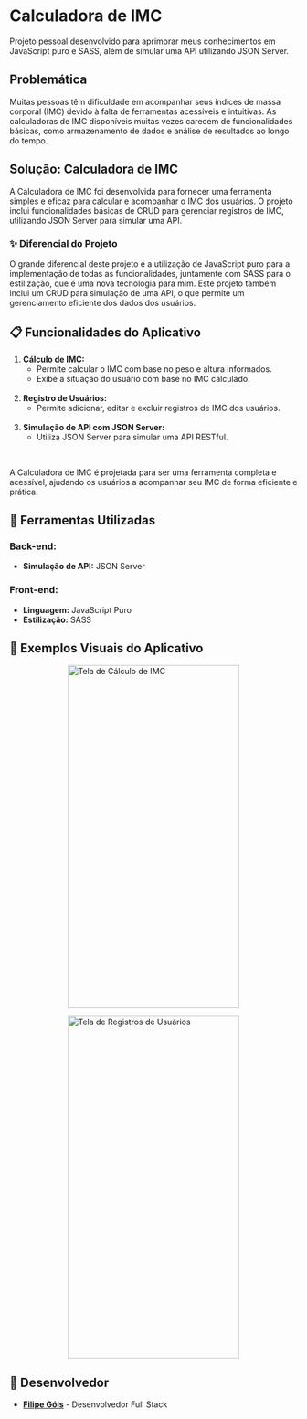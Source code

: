 <!DOCTYPE html>
<html lang="pt-BR">
<head>
    <meta charset="UTF-8">
    <meta name="viewport" content="width=device-width, initial-scale=1.0">
</head>
<body>
<h1>Calculadora de IMC</h1>
<p>Projeto pessoal desenvolvido para aprimorar meus conhecimentos em JavaScript puro e SASS, além de simular uma API utilizando JSON Server.</p>
<h2>Problemática</h2>
<p>Muitas pessoas têm dificuldade em acompanhar seus índices de massa corporal (IMC) devido à falta de ferramentas acessíveis e intuitivas. As calculadoras de IMC disponíveis muitas vezes carecem de funcionalidades básicas, como armazenamento de dados e análise de resultados ao longo do tempo.</p>
<h2>Solução: Calculadora de IMC</h2>
<p>A Calculadora de IMC foi desenvolvida para fornecer uma ferramenta simples e eficaz para calcular e acompanhar o IMC dos usuários. O projeto inclui funcionalidades básicas de CRUD para gerenciar registros de IMC, utilizando JSON Server para simular uma API.</p>
<h3>✨ Diferencial do Projeto</h3>
<p>O grande diferencial deste projeto é a utilização de JavaScript puro para a implementação de todas as funcionalidades, juntamente com SASS para o estilização, que é uma nova tecnologia para mim. Este projeto também inclui um CRUD para simulação de uma API, o que permite um gerenciamento eficiente dos dados dos usuários.</p>
<h2>📋 Funcionalidades do Aplicativo</h2>
<ol>
    <li><strong>Cálculo de IMC:</strong>
        <ul>
            <li>Permite calcular o IMC com base no peso e altura informados.</li>
            <li>Exibe a situação do usuário com base no IMC calculado.</li>
        </ul>
    </li>
    <br/>
    <li><strong>Registro de Usuários:</strong>
        <ul>
            <li>Permite adicionar, editar e excluir registros de IMC dos usuários.</li>
        </ul>
    </li>
    <br/>
    <li><strong>Simulação de API com JSON Server:</strong>
        <ul>
            <li>Utiliza JSON Server para simular uma API RESTful.</li>
        </ul>
    </li>
</ol>
<br/>
<p>A Calculadora de IMC é projetada para ser uma ferramenta completa e acessível, ajudando os usuários a acompanhar seu IMC de forma eficiente e prática.</p>
<h2>🔧 Ferramentas Utilizadas</h2>
<h3>Back-end:</h3>
<ul>
    <li><strong>Simulação de API:</strong> JSON Server</li>
</ul>
<h3>Front-end:</h3>
<ul>
    <li><strong>Linguagem:</strong> JavaScript Puro</li>
    <li><strong>Estilização:</strong> SASS</li>
</ul>
<h2>📸 Exemplos Visuais do Aplicativo</h2>
<div>
    <figure style="display: flex; flex-direction: column; align-items: center;">
        <!-- <figcaption style="font-size: 30px;">Tela de Cálculo de IMC</figcaption> -->
        <img src="assets/images/imc-calculator-screen.png" alt="Tela de Cálculo de IMC" style="width: 300px; height: 600px; object-fit: cover;">
    </figure>
    <figure style="display: flex; flex-direction: column; align-items: center;">
        <!-- <figcaption style="font-size: 30px;">Tela de Registros de Usuários</figcaption> -->
        <img src="assets/images/user-records-screen.png" alt="Tela de Registros de Usuários" style="width: 300px; height: 600px; object-fit: cover;">
    </figure>
</div>
<h2>👥 Desenvolvedor</h2>
<ul>
    <li><a href="https://www.linkedin.com/in/filipe-góis-841b58206/" target="_blank"><strong>Filipe Góis</strong></a> - Desenvolvedor Full Stack</li>
</ul>
</body>
</html>
